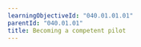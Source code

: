 ```yaml
---
learningObjectiveId: "040.01.01.01"
parentId: "040.01.01"
title: Becoming a competent pilot
---
```

